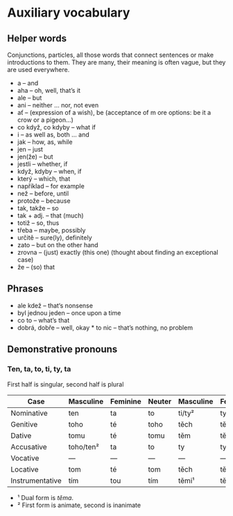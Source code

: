 # Auxiliary vocabulary #

## Helper words ##

Conjunctions, particles, all those words that connect sentences or make introductions to them. They are many, their meaning is often vague, but they are used everywhere.

* a – and
* aha – oh, well, that’s it
* ale – but
* ani – neither … nor, not even
* ať – (expression of a wish), be (acceptance of m  ore options: be it a crow or a pigeon…)
* co když, co kdyby – what if
* i – as well as, both … and
* jak – how, as, while
* jen – just
* jen(že) – but
* jestli – whether, if
* když, kdyby – when, if
* který – which, that
* například – for example
* než – before, until
* protože – because
* tak, takže – so
* tak + adj. – that (much)
* totiž – so, thus
* třeba – maybe, possibly
* určitě – sure(ly), definitely
* zato – but on the other hand
* zrovna – (just) exactly (this one) (thought about finding an exceptional case)
* že – (so) that

## Phrases ##

* ale kdež – that‘s nonsense
* byl jednou jeden – once upon a time
* co to – what’s that
* dobrá, dobře – well, okay
* to nic – that’s nothing, no problem

## Demonstrative pronouns ##

### Ten, ta, to, ti, ty, ta ##

First half is singular, second half is plural

|Case           |Masculine|Feminine|Neuter|Masculine|Feminine|Neuter|
|---------------|---------|--------|------|---------|--------|------|
|Nominative     |ten      |ta      |to    |ti/ty²   |ty      |ta    |
|Genitive       |toho     |té      |toho  |těch     |těch    |těch  |
|Dative         |tomu     |té      |tomu  |těm      |těm     |těm   |
|Accusative     |toho/ten²|ta      |to    |ty       |ty      |ta    |
|Vocative       |—        |—       |—     |—        |—       |—     |
|Locative       |tom      |té      |tom   |těch     |těch    |těch  |
|Instrumentative|tím      |tou     |tím   |těmi¹    |těmi¹   |těmi¹ |

* ¹ Dual form is _těma_.
* ² First form is animate, second is inanimate

